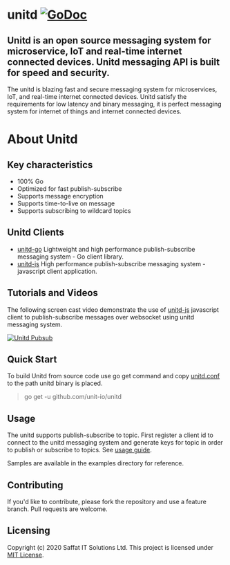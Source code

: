 # unitd [![GoDoc](https://godoc.org/github.com/unit-io/unitd?status.svg)](https://pkg.go.dev/github.com/unit-io/unitd)

## Unitd is an open source messaging system for microservice, IoT and real-time internet connected devices. Unitd messaging API is built for speed and security.

The unitd is blazing fast and secure messaging system for microservices, IoT, and real-time internet connected devices. Unitd satisfy the requirements for low latency and binary messaging, it is perfect messaging system for internet of things and internet connected devices.

# About Unitd

## Key characteristics
- 100% Go
- Optimized for fast publish-subscribe
- Supports message encryption
- Supports time-to-live on message
- Supports subscribing to wildcard topics

## Unitd Clients
- [unitd-go](https://github.com/unit-io/unitd-go) Lightweight and high performance publish-subscribe messaging system - Go client library.
- [unitd-js](https://github.com/unit-io/unitd-js) High performance publish-subscribe messaging system - javascript client application.

## Tutorials and Videos
The following screen cast video demonstrate the use of [unitd-js](https://github.com/unit-io/unitd-js) javascript client to publish-subscribe messages over websocket using unitd messaging system.

[![Unitd Pubsub](https://img.youtube.com/vi/Wz1F9FQzb_c/0.jpg)](https://www.youtube.com/watch?v=Wz1F9FQzb_c)

## Quick Start
To build Unitd from source code use go get command and copy [unitd.conf](https://github.com/unit-io/unitd/tree/master/unitd.conf) to the path unitd binary is placed.

> go get -u github.com/unit-io/unitd

## Usage
The unitd supports publish-subscribe to topic. First register a client id to connect to the unitd messaging system and generate keys for topic in order to publish or subscribe to topics. See [usage guide](https://github.com/unit-io/unitd/tree/master/docs/usage.md). 

Samples are available in the examples directory for reference.

## Contributing
If you'd like to contribute, please fork the repository and use a feature branch. Pull requests are welcome.

## Licensing
Copyright (c) 2020 Saffat IT Solutions Ltd. This project is licensed under [MIT License](https://github.com/unit-io/unitd/blob/master/LICENSE).
